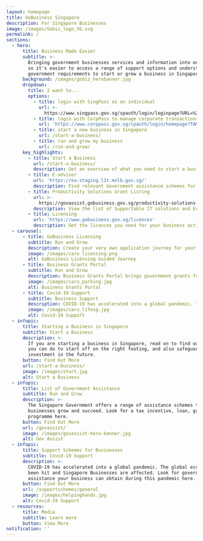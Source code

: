 ```yaml
---
layout: homepage
title: GoBusiness Singapore
description: For Singapore Businesses
image: /images/Gobiz_logo_SG.svg
permalink: /
sections:
  - hero:
      title: Business Made Easier
      subtitle: >-
        Bringing government businesses services and information into one place,
        so it's easier to access a range of support options and understand the
        government requirements to start or grow a business in Singapore.
      background: /images/gobiz_herobanner.jpg
      dropdown:
        title: I want to...
        options:
          - title: login with SingPass as an individual
            url: >-
              https://www.singpass.gov.sg/spauth/login/loginpage?URL=%2F&TAM_OP=login
          - title: login with CorpPass to manage corporate transactions
            url: 'https://www.corppass.gov.sg/cpauth/login/homepage?TAM_OP=login'
          - title: start a new business in Singapore
            url: /start-a-business/
          - title: run and grow my business
            url: /run-and-grow/
      key_highlights:
        - title: Start a Business
          url: /start-a-business/
          description: Get an overview of what you need to start a business in Singapore
        - title: E-adviser
          url: 'https://ea-staging.l1t.molb.gov.sg/'
          description: Find relevant Government assistance schemes for your business needs
        - title: Productivity Solutions Grant Listing
          url: >-
            https://govassist.gobusiness.gov.sg/productivity-solutions-grant/#supportable-solutions
          description: View the list of Supportable IT solutions and Equipment
        - title: Licensing
          url: 'https://www.gobusiness.gov.sg/licences'
          description: Get the licences you need for your business activities
  - carousel:
      - title: GoBusiness Licensing
        subtitle: Run and Grow
        description: Create your very own application journey for your business. It tells you which licences you’ll need and maps out the order in which to apply for them. No more confusion when you have a step-by-step plan now, your business is off to a smooth start.<a href="https://www.gobusiness.gov.sg/licences" target="_blank" style="color:#037e8a">Find out more</a>
        image: /images/caro_licensing.png
        alt: GoBusiness Licensing Guided Journey
      - title: Business Grants Portal
        subtitle: Run and Grow
        description: Business Grants Portal brings government grants for businesses into one place, so it's easier to find and apply for the grants you need. The Portal is brought to you by Ministry Of Finance, Ministry Of Trade And Industry and Government Technology Agency.
        image: /images/caro_parking.jpg
        alt: Business Grants Portal
      - title: Covid-19 Support
        subtitle: Business Support
        description: COVID-19 has accelerated into a global pandemic. The global economy has been hit and Singapore Businesses are affected. Look for government assistance your business can obtain during this pandemic here.
        image: /images/caro_lifesg.jpg
        alt: Covid-19 Support
  - infopic:
      title: Starting a Business in Singapore
      subtitle: Start a Business
      description: >-
        If you are starting a business in Singapore, read on to find out what
        you can do to start off on the right footing, and also safeguard your
        investment in the future.
      button: Find Out More
      url: /start-a-business/
      image: /images/start.jpg
      alt: Start a Business
  - infopic:
      title: List of Government Assistance
      subtitle: Run and Grow
      description: >-
        The Singapore Government offers a range of assistance schemes to help
        businesses grow and succeed. Look for a tax incentive, loan, grant, or
        programme here.
      button: Find Out More
      url: /govassist/
      image: /images/govassist-hero-banner.jpg
      alt: Gov Assist
  - infopic:
      title: Support Schemes for Businesses
      subtitle: Covid-19 Support
      description: >-
        COVID-19 has accelerated into a global pandemic. The global economy has
        been hit and Singapore Businesses are affected. Look for government
        assistance your business can obtain during this pandemic here.
      button: Find Out More
      url: /supportschemes/general
      image: /images/helpinghands.jpg
      alt: Covid-19 Support
  - resources:
      title: Media
      subtitle: Learn more
      button: View More
notification: ''
---
```

